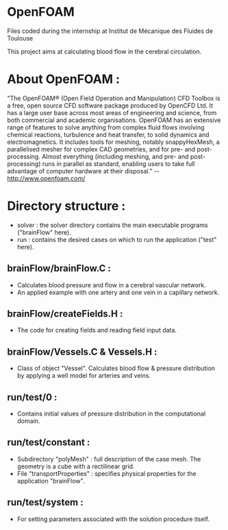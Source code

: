 OpenFOAM
========

Files coded during the internship at Institut de Mécanique des Fluides de Toulouse

This project aims at calculating blood flow in the cerebral circulation. 

About OpenFOAM :
===============

"The OpenFOAM®  (Open Field Operation and Manipulation) CFD Toolbox is a free, open source CFD software package produced by OpenCFD Ltd. It has a large user base across most areas of engineering and science, from both commercial and academic organisations. OpenFOAM has an extensive range of features to solve anything from complex fluid flows involving chemical reactions, turbulence and heat transfer, to solid dynamics and electromagnetics. It includes tools for meshing, notably snappyHexMesh, a parallelised mesher for complex CAD geometries, and for pre- and post-processing. Almost everything (including meshing, and pre- and post-processing) runs in parallel as standard, enabling users to take full advantage of computer hardware at their disposal." -- http://www.openfoam.com/


Directory structure :
===================

- solver : the solver directory contains the main executable programs ("brainFlow" here).
- run : contains the desired cases on which to run the application ("test" here).


brainFlow/brainFlow.C :
----------------------

- Calculates blood pressure and flow in a cerebral vascular network.
- An applied example with one artery and one vein in a capillary network.
          
          
brainFlow/createFields.H :
------------------------
          
- The code for creating fields and reading field input data.
          
          
brainFlow/Vessels.C & Vessels.H :
-------------------------------
          
- Class of object "Vessel". Calculates blood flow & pressure distribution by applying a well model for arteries and veins.
          

run/test/0 :
----------
         
- Contains initial values of pressure distribution in the computational domain.


run/test/constant :
-----------------
         
- Subdirectory "polyMesh" : full description of the case mesh. The geometry is a cube with a rectilinear grid.
- File "transportProperties" : specifies physical properties for the application "brainFlow".


run/test/system :
---------------
         
- For setting parameters associated with the solution procedure itself.
